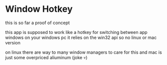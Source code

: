 # Window Hotkey

this is so far a proof of concept

this app is supposed to work like a hotkey for switching between app windows on your windows pc
it relies on the win32 api so no linux or mac version

on linux there are way to many window managers to care for this 
and mac is just some overpriced aliuminum (joke 💀)
